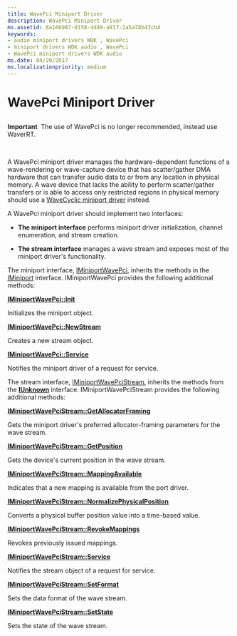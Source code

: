 ```yaml
---
title: WavePci Miniport Driver
description: WavePci Miniport Driver
ms.assetid: 8a166087-d158-4d49-a917-2a5a78b43cb4
keywords:
- audio miniport drivers WDK , WavePci
- miniport drivers WDK audio , WavePci
- WavePci miniport drivers WDK audio
ms.date: 04/20/2017
ms.localizationpriority: medium
---
```


# WavePci Miniport Driver


## <span id="wavepci_miniport_driver"></span><span id="WAVEPCI_MINIPORT_DRIVER"></span>


**Important**  The use of WavePci is no longer recommended, instead use WaverRT.

 

A WavePci miniport driver manages the hardware-dependent functions of a wave-rendering or wave-capture device that has scatter/gather DMA hardware that can transfer audio data to or from any location in physical memory. A wave device that lacks the ability to perform scatter/gather transfers or is able to access only restricted regions in physical memory should use a [WaveCyclic miniport driver](wavecyclic-miniport-driver.md) instead.

A WavePci miniport driver should implement two interfaces:

-   **The miniport interface** performs miniport driver initialization, channel enumeration, and stream creation.

-   **The stream interface** manages a wave stream and exposes most of the miniport driver's functionality.

The miniport interface, [IMiniportWavePci](https://msdn.microsoft.com/library/windows/hardware/ff536724), inherits the methods in the [IMiniport](https://msdn.microsoft.com/library/windows/hardware/ff536698) interface. IMiniportWavePci provides the following additional methods:

[**IMiniportWavePci::Init**](https://msdn.microsoft.com/library/windows/hardware/ff536734)

Initializes the miniport object.

[**IMiniportWavePci::NewStream**](https://msdn.microsoft.com/library/windows/hardware/ff536735)

Creates a new stream object.

[**IMiniportWavePci::Service**](https://msdn.microsoft.com/library/windows/hardware/ff536736)

Notifies the miniport driver of a request for service.

The stream interface, [IMiniportWavePciStream](https://msdn.microsoft.com/library/windows/hardware/ff536725), inherits the methods from the [**IUnknown**](https://msdn.microsoft.com/library/windows/desktop/ms680509) interface. IMiniportWavePciStream provides the following additional methods:

[**IMiniportWavePciStream::GetAllocatorFraming**](https://msdn.microsoft.com/library/windows/hardware/ff536726)

Gets the miniport driver's preferred allocator-framing parameters for the wave stream.

[**IMiniportWavePciStream::GetPosition**](https://msdn.microsoft.com/library/windows/hardware/ff536727)

Gets the device's current position in the wave stream.

[**IMiniportWavePciStream::MappingAvailable**](https://msdn.microsoft.com/library/windows/hardware/ff536728)

Indicates that a new mapping is available from the port driver.

[**IMiniportWavePciStream::NormalizePhysicalPosition**](https://msdn.microsoft.com/library/windows/hardware/ff536729)

Converts a physical buffer position value into a time-based value.

[**IMiniportWavePciStream::RevokeMappings**](https://msdn.microsoft.com/library/windows/hardware/ff536730)

Revokes previously issued mappings.

[**IMiniportWavePciStream::Service**](https://msdn.microsoft.com/library/windows/hardware/ff536731)

Notifies the stream object of a request for service.

[**IMiniportWavePciStream::SetFormat**](https://msdn.microsoft.com/library/windows/hardware/ff536732)

Sets the data format of the wave stream.

[**IMiniportWavePciStream::SetState**](https://msdn.microsoft.com/library/windows/hardware/ff536733)

Sets the state of the wave stream.
 

 




